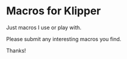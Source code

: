 # Macros for Klipper

Just macros I use or play with. 

Please submit any interesting macros you find.

Thanks!

